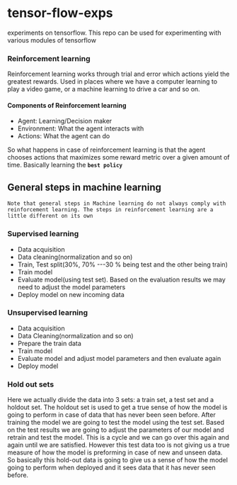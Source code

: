 # tensor-flow-exps
experiments on tensorflow. This repo can be used for experimenting with various modules of tensorflow

### Reinforcement learning

Reinforcement learning works through trial and error which actions yield the greatest rewards. Used in places where we have a computer learning to play a video game, or a machine learning to drive a car and so on. 

#### Components of Reinforcement learning

* Agent: Learning/Decision maker
* Environment: What the agent interacts with
* Actions: What the agent can do

So what happens in case of reinforcement learning is that the agent chooses actions that maximizes some reward metric over a given amount of time. Basically learning the **`best policy`**

## General steps in machine learning

`Note that general steps in Machine learning do not always comply with reinforcement learning. The steps in reinforcement learning are a little different on its own`

### Supervised learning

* Data acquisition
* Data cleaning(normalization and so on)
* Train, Test split(30%, 70% ---30 % being test and the other being train)
* Train model
* Evaluate model(using test set). Based on the evaluation results we may need to adjust the model parameters
* Deploy model on new incoming data

### Unsupervised learning

* Data acquisition
* Data Cleaning(normalization and so on)
* Prepare the train data
* Train model
* Evaluate model and adjust model parameters and then evaluate again
* Deploy model 

### Hold out sets

Here we actually divide the data into 3 sets: a train set, a test set and a holdout set. The holdout set is used to get a true sense of how the model is going to perform in case of data that has never been seen before. After training the model we are going to test the model using the test set. Based on the test results we are going to adjust the parameters of our model and retrain and test the model. This is a cycle and we can go over this again and again until we are satisfied. However this test data too is not giving us a true measure of how the model is preforming in case of new and unseen data. So basically this hold-out data is going to give us a sense of how the model going to perform when deployed and it sees data that it has never seen before.


